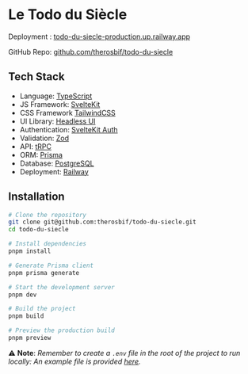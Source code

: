 # Le Todo du Siècle

Deployment : [todo-du-siecle-production.up.railway.app](https://todo-du-siecle-production.up.railway.app)

GitHub Repo: [github.com/therosbif/todo-du-siecle](https://github.com/therosbif/todo-du-siecle)

## Tech Stack

- Language: [TypeScript](https://www.typescriptlang.org/)
- JS Framework: [SvelteKit](https://kit.svelte.dev/)
- CSS Framework [TailwindCSS](https://tailwindcss.com/)
- UI Library: [Headless UI](https://headlessui.dev/)
- Authentication: [SvelteKit Auth](https://vercel.com/blog/announcing-sveltekit-auth)
- Validation: [Zod](https://zod.dev/)
- API: [tRPC](https://trpc.io/)
- ORM: [Prisma](https://www.prisma.io/)
- Database: [PostgreSQL](https://www.postgresql.org/)
- Deployment: [Railway](https://railway.app/)

## Installation

```bash
# Clone the repository
git clone git@github.com:therosbif/todo-du-siecle.git
cd todo-du-siecle

# Install dependencies
pnpm install

# Generate Prisma client
pnpm prisma generate

# Start the development server
pnpm dev

# Build the project
pnpm build

# Preview the production build
pnpm preview
```

⚠️ **Note**: *Remember to create a `.env` file in the root of the project to run locally: An example file is provided [here](./.env.example).*
